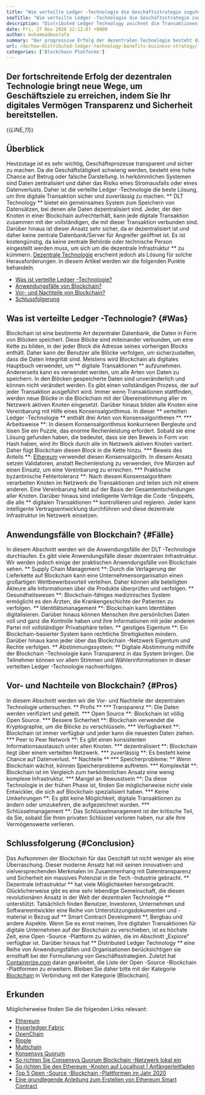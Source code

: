 ```yaml
---
title: "Wie verteilte Ledger -Technologie die Geschäftsstrategie zugute kommt" 
seoTitle: "Wie verteilte Ledger -Technologie die Geschäftsstrategie zugute kommt" 
description: "Distributed Ledger Technology zeichnet die Transaktionen auf eine nachvollziehbare Weise auf. In diesem Artikel geht es um die Auswirkungen der dezentralen Technologie auf die Wirtschaft." 
date: Fri, 27 Nov 2020 11:12:07 +0000
author: muhammadmustafa
summary: "Der progressive Erfolg der dezentralen Technologie besteht darin, neue Wege zu erreichen, um Geschäftsziele zu erreichen, indem Transparenz & amp; Sicherheit zu Ihren digitalen Vermögenswerten." 
url: /de/how-distributed-ledger-technology-benefits-business-strategy/
categories: ['Blockchain Platforms']
---
```


## Der fortschreitende Erfolg der dezentralen Technologie bringt neue Wege, um Geschäftsziele zu erreichen, indem Sie Ihr digitales Vermögen Transparenz und Sicherheit bereitstellen.
{{_LINE_11_}}

## Überblick
Heutzutage ist es sehr wichtig, Geschäftsprozesse transparent und sicher zu machen. Da die Geschäftstätigkeit schwierig werden, besteht eine hohe Chance auf Betrug oder falsche Darstellung. In herkömmlichen Systemen sind Daten zentralisiert und daher das Risiko eines Stromausfalls oder eines Datenverlusts. Daher ist die verteilte Ledger -Technologie die beste Lösung, um Ihre digitale Transaktion sicher und zuverlässig zu machen. ** DLT Technology ** bietet ein gemeinsames System zum Speichern von Datensätzen, bei denen alle Daten dezentralisiert sind. Jeder, der den Knoten in einer Blockchain aufrechterhält, kann jede digitale Transaktion zusammen mit der vollständigen, die mit dieser Transaktion verbunden sind. Darüber hinaus ist dieser Ansatz sehr sicher, da er dezentralisiert ist und daher keine zentrale Datenbank/Server für Angreifer geöffnet ist. Es ist kostengünstig, da keine zentrale Behörde oder technische Person eingestellt werden muss, um sich um die dezentrale Infrastruktur ** zu kümmern. [Dezentrale Technologie][1] erscheint jedoch als Lösung für solche Herausforderungen.
In diesem Artikel werden wir die folgenden Punkte behandeln.
  * [Was ist verteilte Ledger -Technologie?][2]
  * [Anwendungsfälle von Blockchain?][3]
  * [Vor- und Nachteile von Blockchain?][4]
  * [Schlussfolgerung][5]

## Was ist verteilte Ledger -Technologie? {#Was}
Blockchain ist eine bestimmte Art dezentraler Datenbank, die Daten in Form von Blöcken speichert. Diese Blöcke sind miteinander verbunden, um eine Kette zu bilden, in der jeder Block die Adresse seines vorherigen Blocks enthält. Daher kann der Benutzer alle Blöcke verfolgen, um sicherzustellen, dass die Daten Integrität sind. Meistens wird Blockchain als digitales Hauptbuch verwendet, um ** digitale Transaktionen ** aufzunehmen. Andererseits kann es verwendet werden, um alle Arten von Daten zu speichern. In den Blöcken gespeicherte Daten sind unveränderlich und können nicht verändert werden.
Es gibt einen vollständigen Prozess, der auf jeder Transaktion ausgeführt wird. Immer wenn Transaktionen stattfinden, werden neue Blöcke in die Blockchain mit der Übereinstimmung aller im Netzwerk aktiven Knoten eingesetzt. Darüber hinaus bilden alle Knoten eine Vereinbarung mit Hilfe eines Konsensalgorithmus. In dieser ** verteilten Ledger -Technologie ** enthält drei Arten von Konsensalgorithmen **.
  *** Arbeitsweise **: In diesem Konsensalgorithmus konkurrieren Bergleute und lösen Sie ein Puzzle, das enorme Rechenleistung erfordert. Sobald sie eine Lösung gefunden haben, die bedeutet, dass sie den Beweis in Form von Hash haben, wird ihr Block durch alle im Netzwerk aktiven Knoten variiert. Daher fügt Blockchain diesen Block in die Kette hinzu.
  *** Beweis des Anteils **: [Ethereum][6] verwendet diesen Konsensalgorith. In diesem Ansatz setzen Validatoren, anstatt Rechenleistung zu verwenden, ihre Münzen auf einen Einsatz, um eine Vereinbarung zu erreichen.
  *** Praktische byzantinische Fehlertoleranz **: Nach diesem Konsensalgorithem verarbeiten Knoten im Netzwerk die Transaktionen und teilen sich mit einem anderen. Eine Vereinbarung hebt auf der Basis der Gesamtentscheidungen aller Knoten.
Darüber hinaus sind intelligente Verträge die Code -Snippets, die alle ** digitalen Transaktionen ** kontrollieren und regieren. Jeder kann intelligente Vertragsentwicklung durchführen und diese dezentrale Infrastruktur im Netzwerk einsetzen.

## Anwendungsfälle von Blockchain? {#Fälle}
In diesem Abschnitt werden wir die Anwendungsfälle der DLT -Technologie durchlaufen. Es gibt viele Anwendungsfälle dieser dezentralen Infrastruktur. Wir werden jedoch einige der praktischen Anwendungsfälle von Blockchain sehen.
** Supply Chain Management **: Durch die Verlagerung der Lieferkette auf Blockchain kann eine Unternehmensorganisation einen großartigen Wettbewerbsvorteil verleihen. Daher können alle beteiligten Akteure alle Informationen über die Produkte überprüfen und verfolgen.
** Gesundheitswesen **: Blockchain-fähiges medizinisches System ermöglicht es den Ärzten, die Krankengeschichte der Patienten zu verfolgen.
** Identitätsmanagement **: Blockchain kann Identitäten digitalisieren. Darüber hinaus können Menschen ihre persönlichen Daten voll und ganz die Kontrolle haben und ihre Informationen mit jeder anderen Partei mit vollständiger Privatsphäre teilen.
** geistiges Eigentum **: Ein Blockchain-basierter System kann rechtliche Streitigkeiten mindern. Darüber hinaus kann jeder über das Blockchain -Netzwerk Eigentum und Rechte verfolgen.
** Abstimmungssystem: ** Digitale Abstimmung mithilfe der Blockchain -Technologie kann Transparenz in das System bringen. Die Teilnehmer können vor allem Stimmen und Wählerinformationen in dieser verteilten Ledger -Technologie nachverfolgen.

## Vor- und Nachteile von Blockchain? {#Pros}
In diesem Abschnitt werden wir die Vor- und Nachteile der dezentralen Technologie untersuchen.
** Profis **
  *** Transparenz **: Die Daten werden verifiziert und geteilt.
  *** Open Source **: Blockchain ist völlig Open Source.
  *** Bessere Sicherheit **: Blockchain verwendet die Kryptographie, um die Blöcke zu verschlüsseln.
  *** Verfügbarkeit **: Blockchain ist immer verfügbar und jeder kann die neuesten Daten ziehen.
  *** Peer to Peer Network **: Es gibt einen konsistenten Informationsaustausch unter allen Knoten.
  *** dezentralisiert **: Blockchain liegt über einem verteilten Netzwerk.
  *** zuverlässig **: Es besteht keine Chance auf Datenverlust.
** Nachteile **
  *** Speicherprobleme: ** Wenn Blockchain wächst, können Speicherprobleme auftreten.
  *** Komplexität **: Blockchain ist im Vergleich zum herkömmlichen Ansatz eine wenig komplexe Infrastruktur.
  *** Mangel an Bewusstsein **: Da diese Technologie in der frühen Phase ist, finden Sie möglicherweise nicht viele Entwickler, die sich auf Blockchain spezialisiert haben.
  *** Keine Umkehrungen **: Es gibt keine Möglichkeit, digitale Transaktionen zu ändern oder umzukehren, die aufgezeichnet wurden.
  *** Schlüsselmanagement **: Das Schlüsselmanagement ist der kritische Teil, da Sie, sobald Sie Ihren privaten Schlüssel verloren haben, nur alle Ihre Vermögenswerte verlieren.

## Schlussfolgerung {#Conclusion}
Das Aufkommen der Blockchain für das Geschäft ist nicht weniger als eine Überraschung. Dieser moderne Ansatz hat mit seinen innovativen und vielversprechenden Merkmalen im Zusammenhang mit Datentransparenz und Sicherheit ein massives Potenzial in die Tech -Industrie gebracht. ** Dezentrale Infrastruktur ** hat viele Möglichkeiten hervorgebracht. Glücklicherweise gibt es eine sehr lebendige Gemeinschaft, die diesen revolutionären Ansatz in der Welt der dezentralen Technologie ** unterstützt. Tatsächlich finden Benutzer, Investoren, Unternehmen und Softwareentwickler eine Reihe von Unterstützungsdokumenten und -material in Bezug auf ** Smart Contract Development **, Bergbau und andere Aspekte. Wenn Sie es ernst meinen, Ihre digitalen Transaktionen für digitale Unternehmen auf der Blockchain zu verschieben, ist es höchste Zeit, eine Open -Source -Plattform zu wählen, die im Abschnitt „Explore“ verfügbar ist.
Darüber hinaus hat ** Distributed Ledger Technology ** eine Reihe von Anwendungsfällen und Organisationen berücksichtigen sie ernsthaft bei der Formulierung von Geschäftsstrategien. Zuletzt hat [Containerize.com][7] daran gearbeitet, die Liste der Open -Source -Blockchain -Plattformen zu erweitern. Bleiben Sie daher bitte mit der Kategorie [Blockchain][1] in Verbindung mit der Kategorie [Blockchain].

## Erkunden
Möglicherweise finden Sie die folgenden Links relevant:
  * [Ethereum][6]
  * [Hyperledger Fabric][8]
  * [OpenChain][9]
  * [Ripple][10]
  * [Multichain][11]
  * [Konsensys Quorum][12]
  * [So richten Sie Consensys Quorum Blockchain -Netzwerk lokal ein][13]
  * [So richten Sie den Ethereum -Knoten auf Localhost | Anfängerleitfaden][14]
  * [Top 5 Open -Source -Blockchain -Plattformen im Jahr 2020][15]
  * [Eine grundlegende Anleitung zum Erstellen von Ethereum Smart Contract][16]

  
[1]: https://products.containerize.com/blockchain-platforms/
[2]: #what
[3]: #cases
[4]: #pros
[5]: #conclusion
[6]: https://products.containerize.com/blockchain-platforms/ethereum
[7]: https://www.containerize.com/
[8]: https://products.containerize.com/blockchain-platforms/hyperledger-fabric
[9]: https://products.containerize.com/blockchain-platforms/openchain
[10]: https://products.containerize.com/blockchain-platforms/ripple
[11]: https://products.containerize.com/blockchain-platforms/multichain
[12]: https://products.containerize.com/blockchain-platforms/consensys-quorum
[13]: https://blog.containerize.com/blockchain-platforms/how-to-setup-consensys-quorum-blockchain-network-locally/
[14]: https://blog.containerize.com/blockchain-platforms/what-is-testnet-how-to-deploy-it-ethereum-testnet/
[15]: https://blog.containerize.com/blockchain-platforms/top-5-open-source-blockchain-platforms-in-2020/
[16]: https://blog.containerize.com/
